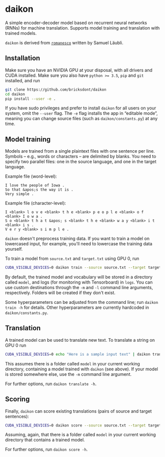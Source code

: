 # daikon

A simple encoder-decoder model based on recurrent neural networks (RNNs) for machine translation. Supports model training and translation with trained models.

`daikon` is derived from [`romanesco`](https://github.com/laeubli/romanesco) written by Samuel Läubli.

## Installation

Make sure you have an NVIDIA GPU at your disposal, with all drivers and CUDA
installed. Make sure you also have `python >= 3.5`, `pip` and `git` installed,
and run

```bash
git clone https://github.com/bricksdont/daikon
cd daikon
pip install --user -e .
```

If you have sudo privileges and prefer to install `daikon` for all users on
your system, omit the `--user` flag. The `-e` flag installs the app in “editable
mode”, meaning you can change source files (such as `daikon/constants.py`) at any
time.

## Model training

Models are trained from a single plaintext files with one sentence per line.
Symbols – e.g., words or characters – are delimited by blanks. You need to specify two
parallel files: one in the source language, and one in the target language.

Example file (word-level):

```
I love the people of Iowa .
So that &apos;s the way it is .
Very simple .
```

Example file (character-level):

```
I <blank> l o v e <blank> t h e <blank> p e o p l e <blank> o f <blank> I o w a .
S o <blank> t h a t &apos; s <blank> t h e <blank> w a y <blank> i t <blank> i s .
V e r y <blank> s i m p l e .
```

`daikon` doesn't preprocess training data. If you want to train a model on lowercased input, for example, you'll need to lowercase the training data yourself.

To train a model from `source.txt` and `target.txt` using GPU 0, run

```bash
CUDA_VISIBLE_DEVICES=0 daikon train --source source.txt --target target.txt
```

By default, the trained model and vocabulary will be stored in a directory called `model`, and logs (for monitoring with Tensorboard) in `logs`. You can use custom destinations through the `-m` and `-l` command line arguments, respectively. Folders will be created if they don't exist.

Some hyperparameters can be adjusted from the command line; run `daikon train -h` for details. Other hyperparameters are currently hardcoded in `daikon/constants.py`.


## Translation

A trained model can be used to translate new text. To translate a string on GPU 0 run

```bash
CUDA_VISIBLE_DEVICES=0 echo "Here is a sample input text" | daikon translate
```

This assumes there is a folder called `model` in your current working directory, containing a model trained with `daikon` (see above). If your model is stored somewhere else, use the `-m` command line argument.

For further options, run `daikon translate -h`.


## Scoring

Finally, `daikon` can score existing translations (pairs of source and target sentences):

```bash
CUDA_VISIBLE_DEVICES=0 daikon score --source source.txt --target target.txt 
```

Assuming, again, that there is a folder called `model` in your current working directory that contains a trained model.

For further options, run `daikon score -h`.

